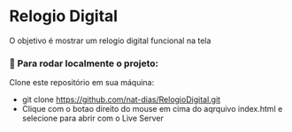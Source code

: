 # Relogio Digital

O objetivo é  mostrar um relogio digital funcional na tela

### 🏁 Para rodar localmente o projeto:
Clone este repositório em sua máquina:

* git clone 
  https://github.com/nat-dias/RelogioDigital.git
* Clique com o botao direito do mouse em cima do aqrquivo index.html e selecione para abrir com o Live Server
